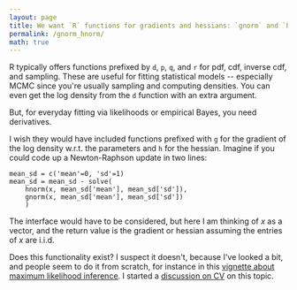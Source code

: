 ```yaml
---
layout: page
title: We want `R` functions for gradients and hessians: `gnorm` and `hnorm`??
permalink: /gnorm_hnorm/
math: true
---
```



R typically offers functions prefixed by `d`, `p`, `q`, and `r` for pdf, cdf, inverse cdf, and sampling. These are useful for fitting statistical models -- especially MCMC since you're usually sampling and computing densities. You can even get the log density from the `d` function with an extra argument. 

But, for everyday fitting via likelihoods or empirical Bayes, you need derivatives.

I wish they would have included functions prefixed with `g` for the gradient of the log density w.r.t. the parameters and `h` for the hessian. Imagine if you could code up a Newton-Raphson update in two lines:

    mean_sd = c('mean'=0, 'sd'=1)
    mean_sd = mean_sd - solve( 
        hnorm(x, mean_sd['mean'], mean_sd['sd']), 
        gnorm(x, mean_sd['mean'], mean_sd['sd']) 
        )

The interface would have to be considered, but here I am thinking of $x$ as a vector, and the return value is the gradient or hessian assuming the entries of $x$ are i.i.d.

Does this functionality exist? I suspect it doesn't, because I've looked a bit, and people seem to do it from scratch, for instance in this [vignette about maximum likelihood inference](https://r-forge.r-project.org/scm/viewvc.php/*checkout*/paper/CompStat/maxLik.pdf?revision=1114&root=maxlik&pathrev=1114
). I started a [discussion on CV](https://stats.stackexchange.com/questions/386860/does-any-r-package-offer-gnorm-hnorm-and-similar-what-about-other-langu) on this topic.